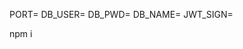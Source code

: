 <!-- src/environments/development.env -->
PORT=
DB_USER=
DB_PWD=
DB_NAME=
JWT_SIGN=

<!--  -->
npm i


